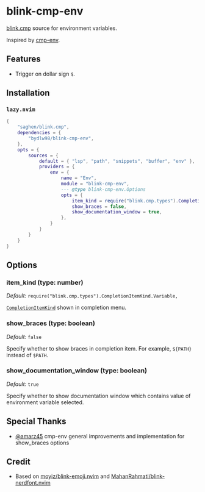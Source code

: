 # blink-cmp-env

[blink.cmp](https://github.com/Saghen/blink.cmp) source for environment variables.

Inspired by [cmp-env](https://github.com/bydlw98/cmp-env).

## Features

- Trigger on dollar sign `$`.

## Installation

### `lazy.nvim`

```lua
{
    "saghen/blink.cmp",
    dependencies = {
        "bydlw98/blink-cmp-env",
    },
    opts = {
        sources = {
            default = { "lsp", "path", "snippets", "buffer", "env" },
            providers = {
                env = {
                    name = "Env",
                    module = "blink-cmp-env",
                    --- @type blink-cmp-env.Options
                    opts = {
                        item_kind = require("blink.cmp.types").CompletionItemKind.Variable,
                        show_braces = false,
                        show_documentation_window = true,
                    },
                }
            }
        }
    }
}
```

## Options

### item_kind (type: number)

_Default:_ `require("blink.cmp.types").CompletionItemKind.Variable,`

[`CompletionItemKind`](https://github.com/Saghen/blink.cmp/blob/main/lua/blink/cmp/types.lua#L21) shown in completion menu.

### show_braces (type: boolean)

_Default:_ `false`

Specify whether to show braces in completion item. For example, `${PATH}` instead of `$PATH`.

### show_documentation_window (type: boolean)

_Default:_ `true`

Specify whether to show documentation window which contains value of environment variable selected.

## Special Thanks

- [@amarz45](https://github.com/amarz45) cmp-env general improvements and implementation for show_braces options

## Credit

- Based on [moyiz/blink-emoji.nvim](https://github.com/moyiz/blink-emoji.nvim) and [MahanRahmati/blink-nerdfont.nvim](https://github.com/MahanRahmati/blink-nerdfont.nvim)
